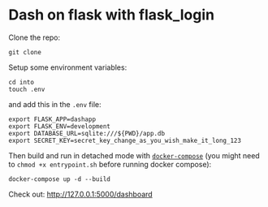 # Dash on flask with flask_login

Clone the repo:

```
git clone
```

Setup some environment variables:

```
cd into
touch .env
```

and add this in the `.env` file:

```
export FLASK_APP=dashapp
export FLASK_ENV=development
export DATABASE_URL=sqlite:///${PWD}/app.db
export SECRET_KEY=secret_key_change_as_you_wish_make_it_long_123
```

Then build and run in detached mode with [`docker-compose`](https://docs.docker.com/compose/reference/up/) (you might need to `chmod +x entrypoint.sh` before running docker compose):

```
docker-compose up -d --build
```

Check out: http://127.0.0.1:5000/dashboard
